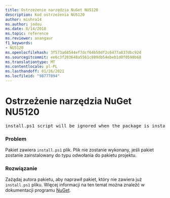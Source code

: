 ```yaml
---
title: Ostrzeżenie narzędzia NuGet NU5120
description: Kod ostrzeżenia NU5120
author: mishra14
ms.author: jodou
ms.date: 8/14/2018
ms.topic: reference
ms.reviewer: anangaur
f1_keywords:
- NU5120
ms.openlocfilehash: 3f573a68544ef7dcf64b50df2c6477a837dbc92d
ms.sourcegitcommit: ee6c3f203648a5561c809db54ebeb1d0f0598b68
ms.translationtype: MT
ms.contentlocale: pl-PL
ms.lasthandoff: 01/26/2021
ms.locfileid: "98777894"
---
```

# <a name="nuget-warning-nu5120"></a>Ostrzeżenie narzędzia NuGet NU5120
<pre>install.ps1 script will be ignored when the package is installed after the migration.</pre>

### <a name="issue"></a>Problem

Pakiet zawiera `install.ps1` plik. Plik nie zostanie wykonany, jeśli pakiet zostanie zainstalowany do typu odwołania do pakietu projektu.


### <a name="solution"></a>Rozwiązanie

Zażądaj autora pakietu, aby naprawił pakiet, który nie zawiera już `install.ps1` pliku. Więcej informacji na ten temat można znaleźć w dokumentacji programu [NuGet](../../consume-packages/migrate-packages-config-to-package-reference.md).
